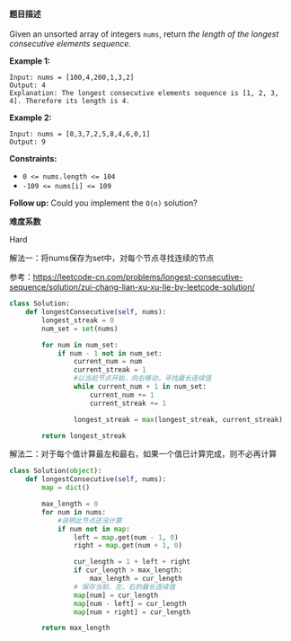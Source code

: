 #### **题目描述**

Given an unsorted array of integers `nums`, return *the length of the longest consecutive elements sequence.*

 

**Example 1:**

```
Input: nums = [100,4,200,1,3,2]
Output: 4
Explanation: The longest consecutive elements sequence is [1, 2, 3, 4]. Therefore its length is 4.
```

**Example 2:**

```
Input: nums = [0,3,7,2,5,8,4,6,0,1]
Output: 9
```

 

**Constraints:**

- `0 <= nums.length <= 104`
- `-109 <= nums[i] <= 109`

 

**Follow up:** Could you implement the `O(n)` solution?

**难度系数**    

Hard

解法一：将nums保存为set中，对每个节点寻找连续的节点

参考：https://leetcode-cn.com/problems/longest-consecutive-sequence/solution/zui-chang-lian-xu-xu-lie-by-leetcode-solution/

```python
class Solution:
    def longestConsecutive(self, nums):
        longest_streak = 0
        num_set = set(nums)

        for num in num_set:
            if num - 1 not in num_set:
                current_num = num
                current_streak = 1
				#以当前节点开始，向右移动，寻找最长连续值
                while current_num + 1 in num_set:
                    current_num += 1
                    current_streak += 1

                longest_streak = max(longest_streak, current_streak)

        return longest_streak


```

解法二：对于每个值计算最左和最右，如果一个值已计算完成，则不必再计算

```python
class Solution(object):
    def longestConsecutive(self, nums):
        map = dict()

        max_length = 0
        for num in nums:
			#说明此节点还没计算
            if num not in map:
                left = map.get(num - 1, 0)
                right = map.get(num + 1, 0)

                cur_length = 1 + left + right
                if cur_length > max_length:
                    max_length = cur_length
				# 保存当前、左、右的最长连续值
                map[num] = cur_length
                map[num - left] = cur_length
                map[num + right] = cur_length

        return max_length
```


